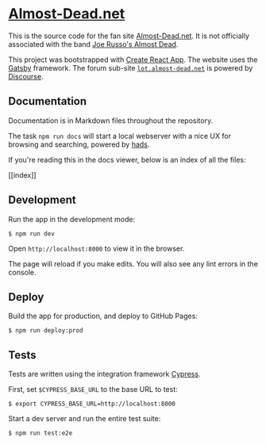 # [Almost-Dead.net] 

This is the source code for the fan site [Almost-Dead.net].
It is not officially associated with the band [Joe Russo's Almost Dead].

This project was bootstrapped with [Create React App](https://github.com/facebook/create-react-app).
The website uses the [Gatsby] framework.
The forum sub-site [`lot.almost-dead.net`](https://lot.almost-dead.net) is powered by [Discourse].


## Documentation

Documentation is in Markdown files throughout the repository.

The task `npm run docs` will start a local webserver with a nice UX for browsing and searching, powered by [hads].

If you're reading this in the docs viewer, below is an index of all the files:

[[index]]


## Development

Run the app in the development mode:

    $ npm run dev

Open `http://localhost:8000` to view it in the browser.

The page will reload if you make edits.
You will also see any lint errors in the console.


## Deploy

Build the app for production, and deploy to GitHub Pages:

    $ npm run deploy:prod


## Tests

Tests are written using the integration framework [Cypress].

First, set `$CYPRESS_BASE_URL` to the base URL to test:

    $ export CYPRESS_BASE_URL=http://localhost:8000

Start a dev server and run the entire test suite:

    $ npm run test:e2e



[Almost-Dead.net]: https://almost-dead.net
[Cypress]: https://cypress.io
[Discourse]: https://discourse.org
[Joe Russo's Almost Dead]: http://www.joerussosalmostdead.com
[Gatsby]: https://www.gatsbyjs.com
[hads]: https://github.com/sinedied/hads
